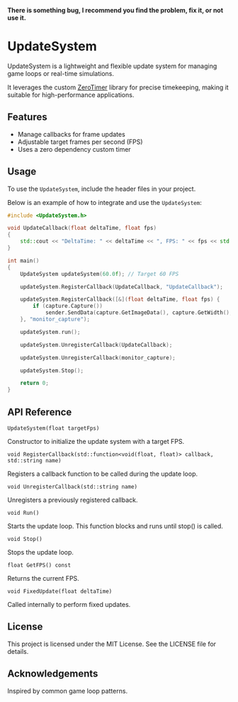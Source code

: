**There is something bug, I recommend you find the problem, fix it, or not use it.**

# UpdateSystem

UpdateSystem is a lightweight and flexible update system for managing game loops or real-time simulations. 

It leverages the custom [ZeroTimer](https://github.com/stuxnet147/ZeroTimer) library for precise timekeeping, making it suitable for high-performance applications.

## Features

- Manage callbacks for frame updates
- Adjustable target frames per second (FPS)
- Uses a zero dependency custom timer

## Usage

To use the `UpdateSystem`, include the header files in your project. 

Below is an example of how to integrate and use the `UpdateSystem`:

```cpp
#include <UpdateSystem.h>

void UpdateCallback(float deltaTime, float fps)
{
    std::cout << "DeltaTime: " << deltaTime << ", FPS: " << fps << std::endl;
}

int main()
{
    UpdateSystem updateSystem(60.0f); // Target 60 FPS

    updateSystem.RegisterCallback(UpdateCallback, "UpdateCallback");

    updateSystem.RegisterCallback([&](float deltaTime, float fps) {
        if (capture.Capture())
            sender.SendData(capture.GetImageData(), capture.GetWidth(), capture.GetHeight());
    }, "monitor_capture");

    updateSystem.run();

    updateSystem.UnregisterCallback(UpdateCallback);

    updateSystem.UnregisterCallback(monitor_capture);

    updateSystem.Stop();

    return 0;
}
```
## API Reference

`UpdateSystem(float targetFps)`

Constructor to initialize the update system with a target FPS.

`void RegisterCallback(std::function<void(float, float)> callback, std::string name)`

Registers a callback function to be called during the update loop.

`void UnregisterCallback(std::string name)`

Unregisters a previously registered callback.

`void Run()`

Starts the update loop. This function blocks and runs until stop() is called.

`void Stop()`

Stops the update loop.

`float GetFPS() const`

Returns the current FPS.

`void FixedUpdate(float deltaTime)`

Called internally to perform fixed updates.

## License
This project is licensed under the MIT License. See the LICENSE file for details.

## Acknowledgements
Inspired by common game loop patterns.
